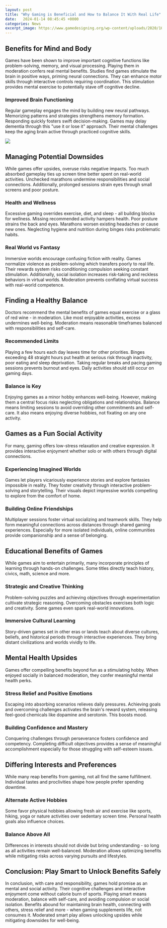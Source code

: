 ```yaml
---
layout: post
title: "Why Gaming is Beneficial and How to Balance It With Real Life"
date:   2024-01-14 08:45:45 +0000
categories: News
excerpt_image: https://www.gamedesigning.org/wp-content/uploads/2020/10/Why-Video-Games-Can-be-Good-for-You-Preview.jpg
---
```

## Benefits for Mind and Body  
Games have been shown to improve important cognitive functions like problem-solving, memory, and visual processing. Playing them in moderation confers real mental benefits. Studies find games stimulate the brain in positive ways, priming neural connections. They can enhance motor skills through interactive controls requiring coordination. This stimulation provides mental exercise to potentially stave off cognitive decline. 

### Improved Brain Functioning
Regular gameplay engages the mind by building new neural pathways. Memorizing patterns and strategies strengthens memory formation. Responding quickly fosters swift decision-making. Games may delay dementia through this "use it or lose it" approach. Their mental challenges keep the aging brain active through practiced cognitive skills.


![](https://www.gamedesigning.org/wp-content/uploads/2020/10/Why-Video-Games-Can-be-Good-for-You-Preview.jpg)
## Managing Potential Downsides
While games offer upsides, overuse risks negative impacts. Too much absorbed gameplay ties up screen time better spent on real-world activities. Unchecked marathons undermine responsibilities and social connections. Additionally, prolonged sessions strain eyes through small screens and poor posture.  

### Health and Wellness  
Excessive gaming overrides exercise, diet, and sleep - all building blocks for wellness. Missing recommended activity hampers health. Poor posture strains the back and eyes. Marathons worsen existing headaches or cause new ones. Neglecting hygiene and nutrition during binges risks problematic habits.  

### Real World vs Fantasy 
 Immersive worlds encourage confusing fiction with reality. Games normalize violence as problem-solving which transfers poorly to real life. Their rewards system risks conditioning compulsion seeking constant stimulation. Additionally, social isolation increases risk-taking and reckless behaviors in virtual worlds. Moderation prevents conflating virtual success with real-world competence.

## Finding a Healthy Balance
Doctors recommend the mental benefits of games equal exercise or a glass of red wine - in moderation. Like most enjoyable activities, excess undermines well-being. Moderation means reasonable timeframes balanced with responsibilities and self-care. 

### Recommended Limits
Playing a few hours each day leaves time for other priorities. Binges exceeding 48 straight hours put health at serious risk through inactivity, poor eating and sleep deprivation. Taking regular breaks and pacing gaming sessions prevents burnout and eyes. Daily activities should still occur on gaming days.  

### Balance is Key
 Enjoying games as a minor hobby enhances well-being. However, making them a central focus risks neglecting obligations and relationships. Balance means limiting sessions to avoid overriding other commitments and self-care. It also means enjoying diverse hobbies, not fixating on any one activity.

## Games as a Fun Social Activity
For many, gaming offers low-stress relaxation and creative expression. It provides interactive enjoyment whether solo or with others through digital connections. 

### Experiencing Imagined Worlds
Games let players vicariously experience stories and explore fantasies impossible in reality. They foster creativity through interactive problem-solving and storytelling. Their visuals depict impressive worlds compelling to explore from the comfort of home. 

### Building Online Friendships
Multiplayer sessions foster virtual socializing and teamwork skills. They help form meaningful connections across distances through shared gaming experiences. Especially for more isolated individuals, online communities provide companionship and a sense of belonging.

## Educational Benefits of Games
While games aim to entertain primarily, many incorporate principles of learning through hands-on challenges. Some titles directly teach history, civics, math, science and more.

### Strategic and Creative Thinking 
Problem-solving puzzles and achieving objectives through experimentation cultivate strategic reasoning. Overcoming obstacles exercises both logic and creativity. Some games even spark real-world innovations.

### Immersive Cultural Learning  
Story-driven games set in other eras or lands teach about diverse cultures, beliefs, and historical periods through interactive experiences. They bring distant civilizations and worlds vividly to life.

## Mental Health Upsides
Games offer compelling benefits beyond fun as a stimulating hobby. When enjoyed socially in balanced moderation, they confer meaningful mental health perks.

### Stress Relief and Positive Emotions
Escaping into absorbing scenarios relieves daily pressures. Achieving goals and overcoming challenges activates the brain's reward system, releasing feel-good chemicals like dopamine and serotonin. This boosts mood.

### Building Confidence and Mastery  
Conquering challenges through perseverance fosters confidence and competency. Completing difficult objectives provides a sense of meaningful accomplishment especially for those struggling with self-esteem issues.  

## Differing Interests and Preferences
While many reap benefits from gaming, not all find the same fulfillment. Individual tastes and proclivities shape how people prefer spending downtime. 

### Alternate Active Hobbies
Some favor physical hobbies allowing fresh air and exercise like sports, hiking, yoga or nature activities over sedentary screen time. Personal health goals also influence choices.

### Balance Above All
Differences in interests should not divide but bring understanding - so long as all activities remain well-balanced. Moderation allows optimizing benefits while mitigating risks across varying pursuits and lifestyles.

## Conclusion: Play Smart to Unlock Benefits Safely
In conclusion, with care and responsibility, games hold promise as an mental and social activity. Their cognitive challenges and interactive enjoyment come without calorie burn of sports. Playing smart means moderation, balance with self-care, and avoiding compulsion or social isolation. Benefits abound for maintaining brain health, connecting with others, stress relief and more - when gaming supplements life, not consumes it. Moderated smart play allows unlocking upsides while mitigating downsides for well-being.